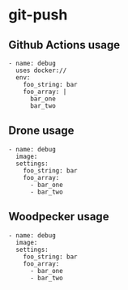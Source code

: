 # git-push

## Github Actions usage
```
- name: debug
  uses docker://
  env:
    foo_string: bar
    foo_array: |
      bar_one
      bar_two
```

## Drone usage
```
- name: debug
  image:
  settings:
    foo_string: bar
    foo_array:
      - bar_one
      - bar_two
```

## Woodpecker usage
```
- name: debug
  image:
  settings:
    foo_string: bar
    foo_array:
      - bar_one
      - bar_two
```
